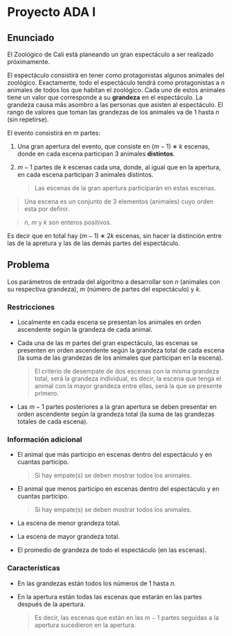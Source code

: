 # Proyecto ADA I

## Enunciado

El Zoológico de Cali está planeando un gran espectáculo a ser realizado próximamente.

El espectáculo consistirá en tener como protagonistas algunos animales del zoológico. Exactamente, todo el espectáculo tendrá como protagonistas a $n$ animales de todos los que habitan el zoológico. Cada uno de estos animales tiene un valor que corresponde a su **grandeza** en el espectáculo. La grandeza causa más asombro a las personas que asisten al espectáculo. El rango de valores que toman las grandezas de los animales va de 1 hasta $n$ (sin repetirse).

El evento consistirá en $m$ partes:

1. Una gran apertura del evento, que consiste en $(m − 1) ∗ k$ escenas, donde en cada escena participan 3 animales **distintos**.

2. $m - 1$ partes de $k$ escenas cada una, donde, al igual que en la apertura, en cada escena participan 3 animales distintos.

	> Las escenas de la gran apertura participarán en estas escenas.

> Una escena es un conjunto de 3 elementos (animales) cuyo orden esta por definir.

> $n$, $m$ y $k$ son enteros positivos.

Es decir que en total hay $(m − 1) ∗ 2k$ escenas, sin hacer la distinción entre las de la apretura y las de las demás partes del espectáculo.

## Problema

Los parámetros de entrada del algoritmo a desarrollar son $n$ (animales con su respectiva grandeza), $m$ (número de partes del espectáculo) y $k$.

### Restricciones

- Localmente en cada escena se presentan los animales en orden ascendente según la grandeza de cada animal.

- Cada una de las $m$ partes del gran espectáculo, las escenas se presenten en orden ascendente según la grandeza total de cada escena (la suma de las grandezas de los animales que participan en la escena).

	> El criterio de desempate de dos escenas con la misma grandeza total, será la grandeza individual, es decir, la escena que tenga el animal con la mayor grandeza entre ellas, será la que se presente primero.

- Las $m -1$ partes posteriores a la gran apertura se deben presentar en orden ascendente según la grandeza total (la suma de las grandezas totales de cada escena).

### Información adicional

- El animal que más participo en escenas dentro del espectáculo y en cuantas participo.

	> Si hay empate(s) se deben mostrar todos los animales.

- El animal que menos participo en escenas dentro del espectáculo y en cuantas participo.

	> Si hay empate(s) se deben mostrar todos los animales.

- La escena de menor grandeza total.

- La escena de mayor grandeza total.

- El promedio de grandeza de todo el espectáculo (en las escenas).

### Características

- En las grandezas están todos los números de 1 hasta $n$.

- En la apertura están todas las escenas que estarán en las partes después de la apertura.

	> Es decir, las escenas que están en las $m − 1$ partes seguidas a la apertura sucedieron en la apertura.
